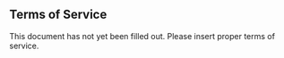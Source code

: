 ## Terms of Service

This document has not yet been filled out. Please insert proper terms of service.